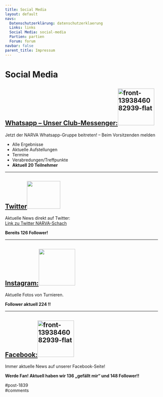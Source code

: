 ```yaml
---
title: Social Media 
layout: default
navs:
  Datenschutzerklärung: datenschutzerklaerung
  Links: links
  Social Media: social-media
  Partien: partien
  Forum: forum
navbar: false
parent_title: Impressum
---
```

<div class="post-1839 page type-page status-publish hentry" id="post-1839">
<h1 class="entry-title">Social Media</h1>
<div class="entry-content">
<h2><span style="text-decoration: underline;">Whatsapp – Unser Club-Messenger:</span><img alt="front-1393846082939-flat" class="alignright wp-image-1661" decoding="async" height="121" sizes="(max-width: 120px) 100vw, 120px" src="http://www.narva-schach.de/wordpress/wp-content/uploads/2016/05/front-1393846082939.flat_-150x150.jpg" srcset="https://www.narva-schach.de/wordpress/wp-content/uploads/2016/05/front-1393846082939.flat_-150x150.jpg 150w, https://www.narva-schach.de/wordpress/wp-content/uploads/2016/05/front-1393846082939.flat_-298x300.jpg 298w, https://www.narva-schach.de/wordpress/wp-content/uploads/2016/05/front-1393846082939.flat_-768x773.jpg 768w, https://www.narva-schach.de/wordpress/wp-content/uploads/2016/05/front-1393846082939.flat_-1017x1024.jpg 1017w, https://www.narva-schach.de/wordpress/wp-content/uploads/2016/05/front-1393846082939.flat_-144x144.jpg 144w, https://www.narva-schach.de/wordpress/wp-content/uploads/2016/05/front-1393846082939.flat_.jpg 1400w" width="120"/></h2>
<p>Jetzt der NARVA Whatsapp-Gruppe beitreten! – Beim Vorsitzenden melden</p>
<ul>
<li>Alle Ergebnisse</li>
<li>Aktuelle Aufstellungen</li>
<li>Termine</li>
<li>Verabredungen/Treffpunkte</li>
<li><strong>Aktuell 20 Teilnehmer</strong></li>
</ul>
<hr/>
<h2><span style="text-decoration: underline;">Twitter</span><img alt="" class="alignright wp-image-9081" decoding="async" height="91" loading="lazy" sizes="(max-width: 110px) 100vw, 110px" src="https://www.narva-schach.de/wordpress/wp-content/uploads/2022/01/2021-Twitter-logo-blue-300x247.png" srcset="https://www.narva-schach.de/wordpress/wp-content/uploads/2022/01/2021-Twitter-logo-blue-300x247.png 300w, https://www.narva-schach.de/wordpress/wp-content/uploads/2022/01/2021-Twitter-logo-blue-1024x843.png 1024w, https://www.narva-schach.de/wordpress/wp-content/uploads/2022/01/2021-Twitter-logo-blue-768x632.png 768w, https://www.narva-schach.de/wordpress/wp-content/uploads/2022/01/2021-Twitter-logo-blue.png 1034w" width="110"/></h2>
<p>Aktuelle News direkt auf Twitter:<br/>
<a href="https://twitter.com/intent/follow?original_referer=https%3A%2F%2Fwww.narva-schach.de%2F&amp;ref_src=twsrc%5Etfw%7Ctwcamp%5Ebuttonembed%7Ctwterm%5Efollow%7Ctwgr%5Enarva_schach&amp;region=follow_link&amp;screen_name=narva_schach" rel="noopener" target="_blank">Link zu Twitter NARVA-Schach</a></p>
<p><strong>Bereits 126 Follower!</strong></p>
<hr/>
<h2><span style="text-decoration: underline;">Instagram:</span><img class="alignright wp-image-1661" decoding="async" src="https://www.narva-schach.de/wordpress/wp-content/uploads/2021/10/735145cfe0a4.png" width="120"/></h2>
<p>Aktuelle Fotos von Turnieren.</p>
<p><strong>Follower aktuell 224 !!</strong></p>
<hr/>
<h2><span style="text-decoration: underline;">Facebook:</span><img alt="front-1393846082939-flat" class="alignright wp-image-1661" decoding="async" src="http://www.narva-schach.de/dateien/facebook.png" width="120"/></h2>
<p>Immer aktuelle News auf unserer Facebook-Seite!</p>
<p><strong>Werde Fan! Aktuell haben wir 136 „gefällt mir“ und 148 Follower!!</strong></p>
</div><!-- .entry-content -->
</div> #post-1839 
<div id="comments">
</div> #comments 
